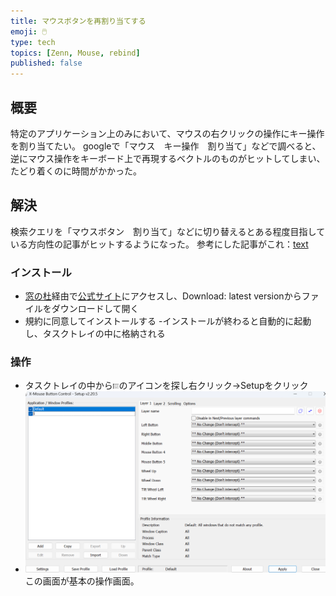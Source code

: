 ```yaml
---
title: マウスボタンを再割り当てする
emoji: 🖱️
type: tech
topics: [Zenn, Mouse, rebind]
published: false
---
```


## 概要
特定のアプリケーション上のみにおいて、マウスの右クリックの操作にキー操作を割り当てたい。
googleで「マウス　キー操作　割り当て」などで調べると、逆にマウス操作をキーボード上で再現するベクトルのものがヒットしてしまい、たどり着くのに時間がかかった。

## 解決
検索クエリを「マウスボタン　割り当て」などに切り替えるとある程度目指している方向性の記事がヒットするようになった。
参考にした記事がこれ：[text](https://forest.watch.impress.co.jp/docs/review/1483704.html)

### インストール
- [窓の杜](https://forest.watch.impress.co.jp/docs/review/1483704.html)経由で[公式サイト](https://www.highrez.co.uk/downloads/xmousebuttoncontrol.htm)にアクセスし、Download: latest versionからファイルをダウンロードして開く
- 規約に同意してインストールする
-インストールが終わると自動的に起動し、タスクトレイの中に格納される

### 操作
- タスクトレイの中から<img src="image.png" width="02%">のアイコンを探し右クリック→Setupをクリック
- ![alt text](image-1.png)この画面が基本の操作画面。